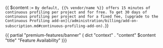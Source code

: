 {{ $content := `By default, {{% vendor/name %}} offers 15 minutes of continuous profiling per project and for free.
To get 30 days of continuous profiling per project and for a fixed fee, [upgrade to the Continuous Profiling add-on](/administration/billing/add-on-subscription.md#continuous-profiling-add-on).`}}

{{ partial "premium-features/banner" ( dict "context" . "content" $content "title" "Feature Availability" )}}

